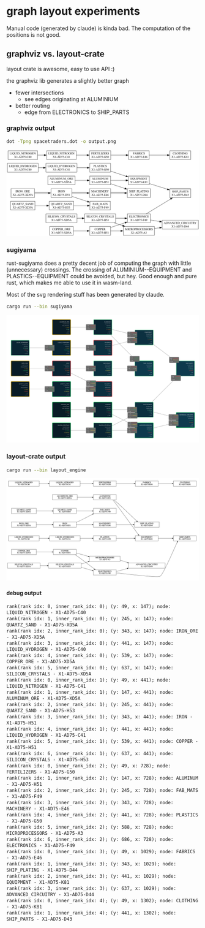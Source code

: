 # graph layout experiments

Manual code (generated by claude) is kinda bad. The computation of the positions is not good.

##  graphviz vs. layout-crate

layout crate is awesome, easy to use API :)

the graphviz lib generates a slightly better graph
- fewer intersections
  - see edges originating at ALUMINIUM
- better routing
  - edge from ELECTRONICS to SHIP_PARTS

### graphviz output

```sh
dot -Tpng spacetraders.dot -o output.png
```

![output.png](output.png)

### sugiyama 

rust-sugiyama does a pretty decent job of computing the graph with little (unnecessary) crossings.
The crossing of ALUMINIUM--EQUIPMENT and PLASTICS--EQUIPMENT could be avoided, but hey. 
Good enough and pure rust, which makes me able to use it in wasm-land. 

Most of the svg rendering stuff has been generated by claude.

```sh
cargo run --bin sugiyama
```
![sugiyama.svg](sugiyama.svg)

### layout-crate output

```sh
cargo run --bin layout_engine
```

![img.png](screenshot_of_generated_svg.png)

#### debug output


```text
rank(rank idx: 0, inner_rank_idx: 0); (y: 49, x: 147); node: LIQUID_NITROGEN - X1-AD75-C40
rank(rank idx: 1, inner_rank_idx: 0); (y: 245, x: 147); node: QUARTZ_SAND - X1-AD75-XD5A
rank(rank idx: 2, inner_rank_idx: 0); (y: 343, x: 147); node: IRON_ORE - X1-AD75-XD5A
rank(rank idx: 3, inner_rank_idx: 0); (y: 441, x: 147); node: LIQUID_HYDROGEN - X1-AD75-C40
rank(rank idx: 4, inner_rank_idx: 0); (y: 539, x: 147); node: COPPER_ORE - X1-AD75-XD5A
rank(rank idx: 5, inner_rank_idx: 0); (y: 637, x: 147); node: SILICON_CRYSTALS - X1-AD75-XD5A
rank(rank idx: 0, inner_rank_idx: 1); (y: 49, x: 441); node: LIQUID_NITROGEN - X1-AD75-C41
rank(rank idx: 1, inner_rank_idx: 1); (y: 147, x: 441); node: ALUMINUM_ORE - X1-AD75-XD5A
rank(rank idx: 2, inner_rank_idx: 1); (y: 245, x: 441); node: QUARTZ_SAND - X1-AD75-H53
rank(rank idx: 3, inner_rank_idx: 1); (y: 343, x: 441); node: IRON - X1-AD75-H51
rank(rank idx: 4, inner_rank_idx: 1); (y: 441, x: 441); node: LIQUID_HYDROGEN - X1-AD75-C41
rank(rank idx: 5, inner_rank_idx: 1); (y: 539, x: 441); node: COPPER - X1-AD75-H51
rank(rank idx: 6, inner_rank_idx: 1); (y: 637, x: 441); node: SILICON_CRYSTALS - X1-AD75-H53
rank(rank idx: 0, inner_rank_idx: 2); (y: 49, x: 728); node: FERTILIZERS - X1-AD75-G50
rank(rank idx: 1, inner_rank_idx: 2); (y: 147, x: 728); node: ALUMINUM - X1-AD75-H51
rank(rank idx: 2, inner_rank_idx: 2); (y: 245, x: 728); node: FAB_MATS - X1-AD75-F49
rank(rank idx: 3, inner_rank_idx: 2); (y: 343, x: 728); node: MACHINERY - X1-AD75-E46
rank(rank idx: 4, inner_rank_idx: 2); (y: 441, x: 728); node: PLASTICS - X1-AD75-G50
rank(rank idx: 5, inner_rank_idx: 2); (y: 588, x: 728); node: MICROPROCESSORS - X1-AD75-A3
rank(rank idx: 6, inner_rank_idx: 2); (y: 686, x: 728); node: ELECTRONICS - X1-AD75-F49
rank(rank idx: 0, inner_rank_idx: 3); (y: 49, x: 1029); node: FABRICS - X1-AD75-E46
rank(rank idx: 1, inner_rank_idx: 3); (y: 343, x: 1029); node: SHIP_PLATING - X1-AD75-D44
rank(rank idx: 2, inner_rank_idx: 3); (y: 441, x: 1029); node: EQUIPMENT - X1-AD75-K81
rank(rank idx: 3, inner_rank_idx: 3); (y: 637, x: 1029); node: ADVANCED_CIRCUITRY - X1-AD75-D44
rank(rank idx: 0, inner_rank_idx: 4); (y: 49, x: 1302); node: CLOTHING - X1-AD75-K81
rank(rank idx: 1, inner_rank_idx: 4); (y: 441, x: 1302); node: SHIP_PARTS - X1-AD75-D43

```

